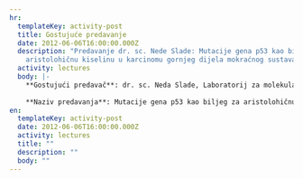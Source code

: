 ```yaml
---
hr:
  templateKey: activity-post
  title: Gostujuće predavanje
  date: 2012-06-06T16:00:00.000Z
  description: "Predavanje dr. sc. Nede Slade: Mutacije gena p53 kao biljeg za
    aristolohičnu kiselinu u karcinomu gornjeg dijela mokraćnog sustava"
  activity: lectures
  body: |-
    **Gostujući predavač**: dr. sc. Neda Slade, Laboratorij za molekularnu onkologiju, Zavod za molekularnu medicinu, Institut "Ruđer Bošković"
    
    **Naziv predavanja**: Mutacije gena p53 kao biljeg za aristolohičnu kiselinu u karcinomu gornjeg dijela mokraćnog sustava
en:
  templateKey: activity-post
  date: 2012-06-06T16:00:00.000Z
  activity: lectures
  title: ""
  description: ""
  body: ""
---
```

